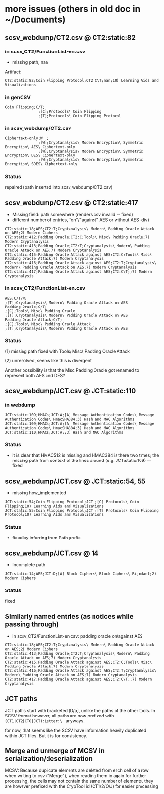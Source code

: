 # more issues (others in old doc in ~/Documents)

## scsv_webdump/CT2.csv @ CT2:static:82

### in scsv_CT2/FunctionList-en.csv

- missing path, nan

Artifact:

```
CT2:static:82;Coin Flipping Protocol;CT2:C\T;nan;10) Learning Aids and Visualizations
```

### in genCSV

```
Coin Flipping;C/T;
               ;[C];Protocols\ Coin Flipping
               ;[T];Protocols\ Coin Flipping Protocol
```

### in scsv_webdump/CT2.csv

```
Ciphertext-only;W  ;
               ;[W];Cryptanalysis\ Modern Encryption\ Symmetric Encryption\ AES\ Ciphertext-only
               ;[W];Cryptanalysis\ Modern Encryption\ Symmetric Encryption\ DES\ Ciphertext-only
               ;[W];Cryptanalysis\ Modern Encryption\ Symmetric Encryption\ SDES\ Ciphertext-only
```

### Status

repaired (path inserted into scsv_webdump/CT2.csv)

## scsv_webdump/CT2.csv @ CT2:static:417

- Missing field: path somewhere (renders csv invalid -- fixed)
- different number of entries, "on"/"against" AES or without AES (div)

```
CT2:static:18;AES;CT2:T;Cryptanalysis\ Modern\ Padding Oracle Attack on AES;2) Modern Ciphers
CT2:static:412;Padding Oracle;CT2:C;Tools\ Misc\ Padding Oracle;7) Modern Cryptanalysis
CT2:static:413;Padding Oracle;CT2:T;Cryptanalysis\ Modern\ Padding Oracle Attack on AES;7) Modern Cryptanalysis
CT2:static:415;Padding Oracle Attack against AES;CT2:C;Tools\ Misc\ Padding Oracle Attack;7) Modern Cryptanalysis
CT2:static:416;Padding Oracle Attack against AES;CT2:T;Cryptanalysis\ Modern\ Padding Oracle Attack on AES;7) Modern Cryptanalysis
CT2:static:417;Padding Oracle Attack against AES;CT2:C\T;;7) Modern Cryptanalysis
```

### in scsv_CT2/FunctionList-en.csv

```
AES;C/T/W;
;[T];Cryptanalysis\ Modern\ Padding Oracle Attack on AES
Padding Oracle;C/T;
;[C];Tools\ Misc\ Padding Oracle
;[T];Cryptanalysis\ Modern\ Padding Oracle Attack on AES
Padding Oracle Attack;C/T;
;[C];Tools\ Misc\ Padding Oracle Attack
;[T];Cryptanalysis\ Modern\ Padding Oracle Attack on AES
```

### Status

(1) missing path fixed with Tools\ Misc\ Padding Oracle Attack

(2) unresolved, seems like this is divergent

Another possibility is that the Misc Padding Oracle got renamed to represent both AES and DES?


## scsv_webdump/JCT.csv @ JCT:static:110

### in webdump

```
JCT:static:109;HMACs;JCT:A;[A] Message Authentication Codes\ Message Authentication Codes\ HmacSHA384;3) Hash and MAC Algorithms
JCT:static:109;HMACs;JCT:A;[A] Message Authentication Codes\ Message Authentication Codes\ HmacSHA384;3) Hash and MAC Algorithms
JCT:static:110;HMACs;JCT:A;;3) Hash and MAC Algorithms
```

### Status

- it is clear that HMAC512 is missing and HMAC384 is there two times; the missing path from context of the lines around (e.g. JCT:static:109) -- fixed

## scsv_webdump/JCT.csv @ JCT:static:54, 55

- missing how_implemented

```
JCT:static:54;Coin Flipping Protocol;JCT:;[C] Protocols\ Coin Flipping;10) Learning Aids and Visualizations
JCT:static:55;Coin Flipping Protocol;JCT:;[T] Protocols\ Coin Flipping Protocol;10) Learning Aids and Visualizations
```

### Status

- fixed by inferring from Path prefix

## scsv_webdump/JCT.csv @ 14

- Incomplete path

```
JCT:static:14;AES;JCT:D;[A] Block Ciphers\ Block Ciphers\ Rijndael;2) Modern Ciphers
```

### Status

fixed



## Similarly named entries (as notices while passing through)

- in scsv_CT2/FunctionList-en.csv: padding oracle on/against AES

```
CT2:static:18;AES;CT2:T;Cryptanalysis\ Modern\ Padding Oracle Attack on AES;2) Modern Ciphers
CT2:static:413;Padding Oracle;CT2:T;Cryptanalysis\ Modern\ Padding Oracle Attack on AES;7) Modern Cryptanalysis
CT2:static:415;Padding Oracle Attack against AES;CT2:C;Tools\ Misc\ Padding Oracle Attack;7) Modern Cryptanalysis
CT2:static:416;Padding Oracle Attack against AES;CT2:T;Cryptanalysis\ Modern\ Padding Oracle Attack on AES;7) Modern Cryptanalysis
CT2:static:417;Padding Oracle Attack against AES;CT2:C\T;;7) Modern Cryptanalysis
```

## JCT paths

JCT paths start with bracketed [D/a], unlike the paths of the other tools.
In SCSV format however, all paths are now prefixed with `(CT1|CT2|CTO|JCT):Letter:\ ` anyways.

for now, that seems like the SCSV have information heavily duplicated within JCT files. But it is for consistency.

## Merge and unmerge of MCSV in serialization/deserialization

MCSV: Because duplicate elements are deleted from each cell of a row when writing to csv ("Merge"), when reading them in again for further processing, the cells may not contain the same number of elements. they are however prefixed with the CrypTool id (CT1/2/O/J) for easier processing


